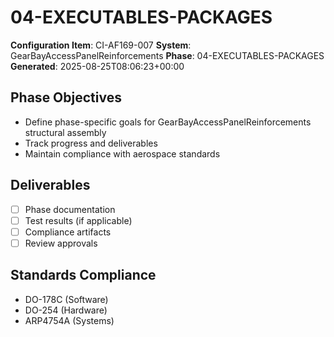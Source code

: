 # 04-EXECUTABLES-PACKAGES

**Configuration Item**: CI-AF169-007
**System**: GearBayAccessPanelReinforcements
**Phase**: 04-EXECUTABLES-PACKAGES
**Generated**: 2025-08-25T08:06:23+00:00

## Phase Objectives
- Define phase-specific goals for GearBayAccessPanelReinforcements structural assembly
- Track progress and deliverables
- Maintain compliance with aerospace standards

## Deliverables
- [ ] Phase documentation
- [ ] Test results (if applicable)
- [ ] Compliance artifacts
- [ ] Review approvals

## Standards Compliance
- DO-178C (Software)
- DO-254 (Hardware)
- ARP4754A (Systems)

